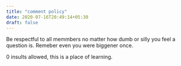 ```yaml
---
title: "comment policy"
date: 2020-07-16T20:49:14+05:30
draft: false
---
```


Be respectful to all memmbers no matter how dumb or silly you feel a question is. Remeber even you were biggener once. 

0 insults allowed, this is a place of learning. 